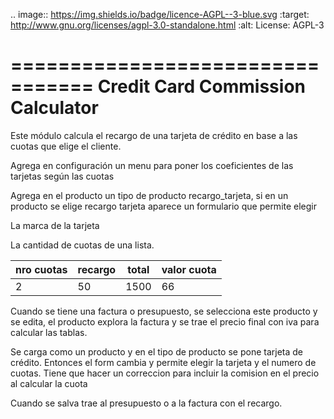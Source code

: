 
.. image:: https://img.shields.io/badge/licence-AGPL--3-blue.svg
   :target: http://www.gnu.org/licenses/agpl-3.0-standalone.html
   :alt: License: AGPL-3

=================================
Credit Card Commission Calculator
=================================

Este módulo calcula el recargo de una tarjeta de crédito en base a las cuotas que elige el cliente.

Agrega en configuración un menu para poner los coeficientes de las tarjetas según las cuotas

Agrega en el producto un tipo de producto recargo_tarjeta, si en un producto se elige recargo tarjeta aparece
un formulario que permite elegir

La marca de la tarjeta

La cantidad de cuotas de una lista.


 nro cuotas | recargo | total | valor cuota |
 -----------|---------|-------|-------------|
 2|50|1500|66|


Cuando se tiene una factura o presupuesto, se selecciona este producto y se edita, el producto explora la
factura y se trae el precio final con iva para calcular las tablas.

Se carga como un producto y en el tipo de producto se pone tarjeta de crédito.
Entonces el form cambia y permite elegir la tarjeta y el numero de cuotas.
Tiene que hacer un correccion para incluir la comision en el precio al calcular la cuota

Cuando se salva trae al presupuesto o a la factura con el recargo.
